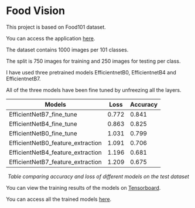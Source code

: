 # Food Vision
 
This project is based on Food101 dataset.

You can access the application [here](https://huggingface.co/spaces/hrutikghaghada/FoodVision).

The dataset contains 1000 images per 101 classes. 

The split is 750 images for training and 250 images for testing per class.

I have used three pretrained models EfficientnetB0, EfficientnetB4 and EfficientnetB7.

All of the three models have been fine tuned by unfreezing all the layers.

<div align="center">

| Models | Loss | Accuracy |
| ------ | ---- | -------- |
| EfficientNetB7_fine_tune | 0.772 | 0.841 |
| EfficientNetB4_fine_tune | 0.863 | 0.825 |
| EfficientNetB0_fine_tune | 1.031 | 0.799 |
| EfficientNetB0_feature_extraction | 1.091 | 0.706 |
| EfficientNetB4_feature_extraction | 1.196 | 0.681 |
| EfficientNetB7_feature_extraction | 1.209 | 0.675 |

<i>Table comparing accuracy and loss of different models on the test dataset</i></div>

You can view the training results of the models on [Tensorboard](https://tensorboard.dev/experiment/3IOc29c8QNGGjRrmOjK9cg/).

You can access all the trained models [here](https://drive.google.com/drive/folders/1oVryuptgSuaB-K9sez8N5b1tj4qmp8-k?usp=share_link).
